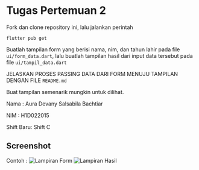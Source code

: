 # Tugas Pertemuan 2

Fork dan clone repository ini, lalu jalankan perintah 
```
flutter pub get
```
Buatlah tampilan form yang berisi nama, nim, dan tahun lahir pada file `ui/form_data.dart`, lalu buatlah tampilan hasil dari input data tersebut pada file `ui/tampil_data.dart`

JELASKAN PROSES PASSING DATA DARI FORM MENUJU TAMPILAN DENGAN FILE `README.md`

Buat tampilan semenarik mungkin untuk dilihat.


Nama : Aura Devany Salsabila Bachtiar

NIM : H1D022015

Shift Baru: Shift C

## Screenshot
Contoh :
![Lampiran Form](form.png)
![Lampiran Hasil](hasil.png)
